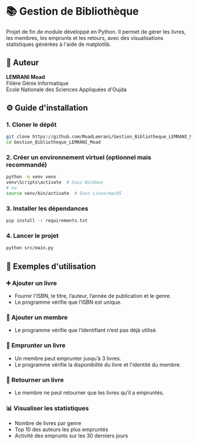 
# 📚 Gestion de Bibliothèque

Projet de fin de module développé en Python. Il permet de gérer les livres, les membres, les emprunts et les retours, avec des visualisations statistiques générées à l'aide de matplotlib.

## 👤 Auteur

**LEMRANI Moad**  
Filière Génie Informatique  
École Nationale des Sciences Appliquées d'Oujda

## ⚙️ Guide d'installation

### 1. Cloner le dépôt

```bash
git clone https://github.com/MoadLemrani/Gestion_Bibliotheque_LEMRANI_Moad.git
cd Gestion_Bibliotheque_LEMRANI_Moad
```

### 2. Créer un environnement virtuel (optionnel mais recommandé)

```bash
python -m venv venv
venv\Scripts\activate  # Sous Windows
# ou
source venv/bin/activate  # Sous Linux/macOS
```

### 3. Installer les dépendances

```bash
pip install -r requirements.txt
```

### 4. Lancer le projet

```bash
python src/main.py
```

## 🧪 Exemples d'utilisation

### ➕ Ajouter un livre

- Fournir l'ISBN, le titre, l’auteur, l’année de publication et le genre.
- Le programme vérifie que l’ISBN est unique.

### 👤 Ajouter un membre

- Le programme vérifie que l’identifiant n’est pas déjà utilisé.

### 📖 Emprunter un livre

- Un membre peut emprunter jusqu’à 3 livres.
- Le programme vérifie la disponibilité du livre et l'identité du membre.

### 🔄 Retourner un livre

- Le membre ne peut retourner que les livres qu’il a empruntés.

### 📊 Visualiser les statistiques

- Nombre de livres par genre
- Top 10 des auteurs les plus empruntés
- Activité des emprunts sur les 30 derniers jours

